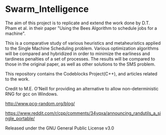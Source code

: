 # Swarm_Intelligence

The aim of this project is to replicate and extend the work done by D.T. Pham et al. in their paper "Using the Bees Algorithm to schedule jobs for a machine". 


This is a comparative study of various heuristics and metaheuristics applied to the Single Machine Scheduling problem. Various optimization algorithms will be compared and hybridized in order to minimize the earliness and tardiness penalties of a set of processes.
The results will be compared to those in the original paper, as well as other solutions to the SMS problem.

This repository contains the Codeblocks Project(C++), and articles related to the work.

Credit to M.E. O'Neill for providing an alternative to allow non-deterministic RNG for gcc on Windows.

http://www.pcg-random.org/blog/

https://www.reddit.com/r/cpp/comments/34yqxa/announcing_randutils_a_single_portable/


Released under the GNU General Public License v3.0
